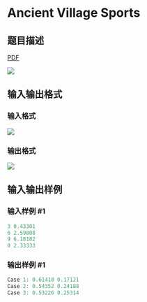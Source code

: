 # Ancient Village Sports

## 题目描述

[problemUrl]: https://uva.onlinejudge.org/index.php?option=com_onlinejudge&Itemid=8&category=16&page=show_problem&problem=1392

[PDF](https://uva.onlinejudge.org/external/104/p10451.pdf)

![](https://cdn.luogu.com.cn/upload/vjudge_pic/UVA10451/0dacf1ac076d60d4e7a7c1da016e144f73053d53.png)

## 输入输出格式

### 输入格式

![](https://cdn.luogu.com.cn/upload/vjudge_pic/UVA10451/6bc4faae544a1f31dfaff182259ff49c98912348.png)

### 输出格式

![](https://cdn.luogu.com.cn/upload/vjudge_pic/UVA10451/99744ee987dfba818483265bdf389e9351e7577c.png)

## 输入输出样例

### 输入样例 #1

```cpp
3 0.43301
6 2.59808
9 6.18182
0 2.33333
```


### 输出样例 #1

```cpp
Case 1: 0.61418 0.17121
Case 2: 0.54352 0.24188
Case 3: 0.53226 0.25314
```


